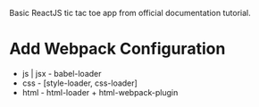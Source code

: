 Basic ReactJS tic tac toe app from official documentation tutorial.

Add Webpack Configuration
=========================
* js | jsx - babel-loader
* css - [style-loader, css-loader]
* html - html-loader + html-webpack-plugin

 
